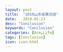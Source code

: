 ```yaml
---
layout: post
title:  "2019山东省赛总结"
date:   2019-05-13
desc: "Conclusion"
keywords: "Conclusion"
categories: [Acm,Life]
tags: [Conclusion]
icon: icon-html
---
```


